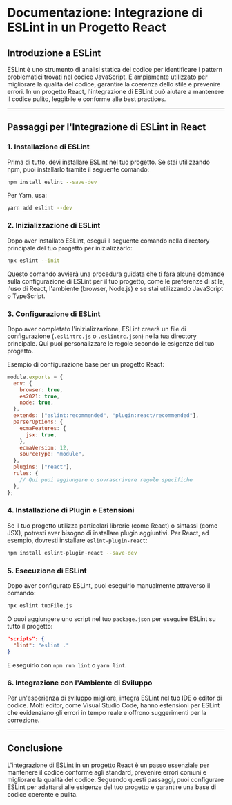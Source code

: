 # Documentazione: Integrazione di ESLint in un Progetto React

## Introduzione a ESLint

ESLint è uno strumento di analisi statica del codice per identificare i pattern problematici trovati nel codice JavaScript. È ampiamente utilizzato per migliorare la qualità del codice, garantire la coerenza dello stile e prevenire errori. In un progetto React, l'integrazione di ESLint può aiutare a mantenere il codice pulito, leggibile e conforme alle best practices.

---

## Passaggi per l'Integrazione di ESLint in React

### 1. Installazione di ESLint

Prima di tutto, devi installare ESLint nel tuo progetto. Se stai utilizzando npm, puoi installarlo tramite il seguente comando:

```bash
npm install eslint --save-dev
```

Per Yarn, usa:

```bash
yarn add eslint --dev
```

### 2. Inizializzazione di ESLint

Dopo aver installato ESLint, esegui il seguente comando nella directory principale del tuo progetto per inizializzarlo:

```bash
npx eslint --init
```

Questo comando avvierà una procedura guidata che ti farà alcune domande sulla configurazione di ESLint per il tuo progetto, come le preferenze di stile, l'uso di React, l'ambiente (browser, Node.js) e se stai utilizzando JavaScript o TypeScript.

### 3. Configurazione di ESLint

Dopo aver completato l'inizializzazione, ESLint creerà un file di configurazione (`.eslintrc.js` o `.eslintrc.json`) nella tua directory principale. Qui puoi personalizzare le regole secondo le esigenze del tuo progetto.

Esempio di configurazione base per un progetto React:

```javascript
module.exports = {
  env: {
    browser: true,
    es2021: true,
    node: true,
  },
  extends: ["eslint:recommended", "plugin:react/recommended"],
  parserOptions: {
    ecmaFeatures: {
      jsx: true,
    },
    ecmaVersion: 12,
    sourceType: "module",
  },
  plugins: ["react"],
  rules: {
    // Qui puoi aggiungere o sovrascrivere regole specifiche
  },
};
```

### 4. Installazione di Plugin e Estensioni

Se il tuo progetto utilizza particolari librerie (come React) o sintassi (come JSX), potresti aver bisogno di installare plugin aggiuntivi. Per React, ad esempio, dovresti installare `eslint-plugin-react`:

```bash
npm install eslint-plugin-react --save-dev
```

### 5. Esecuzione di ESLint

Dopo aver configurato ESLint, puoi eseguirlo manualmente attraverso il comando:

```bash
npx eslint tuoFile.js
```

O puoi aggiungere uno script nel tuo `package.json` per eseguire ESLint su tutto il progetto:

```json
"scripts": {
  "lint": "eslint ."
}
```

E eseguirlo con `npm run lint` o `yarn lint`.

### 6. Integrazione con l'Ambiente di Sviluppo

Per un'esperienza di sviluppo migliore, integra ESLint nel tuo IDE o editor di codice. Molti editor, come Visual Studio Code, hanno estensioni per ESLint che evidenziano gli errori in tempo reale e offrono suggerimenti per la correzione.

---

## Conclusione

L'integrazione di ESLint in un progetto React è un passo essenziale per mantenere il codice conforme agli standard, prevenire errori comuni e migliorare la qualità del codice. Seguendo questi passaggi, puoi configurare ESLint per adattarsi alle esigenze del tuo progetto e garantire una base di codice coerente e pulita.
